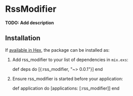 # RssModifier

**TODO: Add description**

## Installation

If [available in Hex](https://hex.pm/docs/publish), the package can be installed as:

  1. Add rss_modifier to your list of dependencies in `mix.exs`:

        def deps do
          [{:rss_modifier, "~> 0.0.1"}]
        end

  2. Ensure rss_modifier is started before your application:

        def application do
          [applications: [:rss_modifier]]
        end

